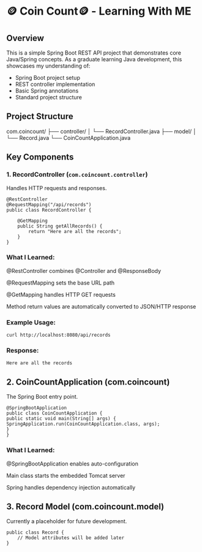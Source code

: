 # 🪙 Coin Count🪙 - Learning With ME

## Overview

This is a simple Spring Boot REST API project that demonstrates core Java/Spring concepts. As a graduate learning Java development, this showcases my understanding of:

- Spring Boot project setup
- REST controller implementation
- Basic Spring annotations
- Standard project structure

## Project Structure

com.coincount/
├── controller/
│ └── RecordController.java
├── model/
│ └── Record.java
└── CoinCountApplication.java

## Key Components

### 1. RecordController (`com.coincount.controller`)

Handles HTTP requests and responses.

```
@RestController
@RequestMapping("/api/records")
public class RecordController {

    @GetMapping
    public String getAllRecords() {
        return "Here are all the records";
    }
}
```

### What I Learned:

@RestController combines @Controller and @ResponseBody

@RequestMapping sets the base URL path

@GetMapping handles HTTP GET requests

Method return values are automatically converted to JSON/HTTP response

### Example Usage:

```
curl http://localhost:8080/api/records
```

### Response:

```
Here are all the records
```

## 2. CoinCountApplication (com.coincount)

The Spring Boot entry point.

```
@SpringBootApplication
public class CoinCountApplication {
public static void main(String[] args) {
SpringApplication.run(CoinCountApplication.class, args);
}
}
```

### What I Learned:

@SpringBootApplication enables auto-configuration

Main class starts the embedded Tomcat server

Spring handles dependency injection automatically

## 3. Record Model (com.coincount.model)

Currently a placeholder for future development.

```
public class Record {
    // Model attributes will be added later
}

```
